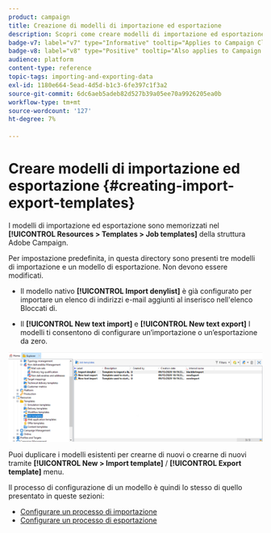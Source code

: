 ```yaml
---
product: campaign
title: Creazione di modelli di importazione ed esportazione
description: Scopri come creare modelli di importazione ed esportazione in Campaign
badge-v7: label="v7" type="Informative" tooltip="Applies to Campaign Classic v7"
badge-v8: label="v8" type="Positive" tooltip="Also applies to Campaign v8"
audience: platform
content-type: reference
topic-tags: importing-and-exporting-data
exl-id: 1180e664-5ead-4d5d-b1c3-6fe397c1f3a2
source-git-commit: 6dc6aeb5adeb82d527b39a05ee70a9926205ea0b
workflow-type: tm+mt
source-wordcount: '127'
ht-degree: 7%

---
```


# Creare modelli di importazione ed esportazione {#creating-import-export-templates}



I modelli di importazione ed esportazione sono memorizzati nel **[!UICONTROL Resources > Templates > Job templates]** della struttura Adobe Campaign.

Per impostazione predefinita, in questa directory sono presenti tre modelli di importazione e un modello di esportazione. Non devono essere modificati.

* Il modello nativo **[!UICONTROL Import denylist]** è già configurato per importare un elenco di indirizzi e-mail aggiunti al inserisco nell&#39;elenco Bloccati di.

* Il **[!UICONTROL New text import]** e **[!UICONTROL New text export]** I modelli ti consentono di configurare un’importazione o un’esportazione da zero.

![](assets/s_ncs_user_export_wizard_template_create.png)

Puoi duplicare i modelli esistenti per crearne di nuovi o crearne di nuovi tramite **[!UICONTROL New > Import template]** / **[!UICONTROL Export template]** menu.

Il processo di configurazione di un modello è quindi lo stesso di quello presentato in queste sezioni:

* [Configurare un processo di importazione](../../platform/using/executing-import-jobs.md)
* [Configurare un processo di esportazione](../../platform/using/executing-export-jobs.md)
